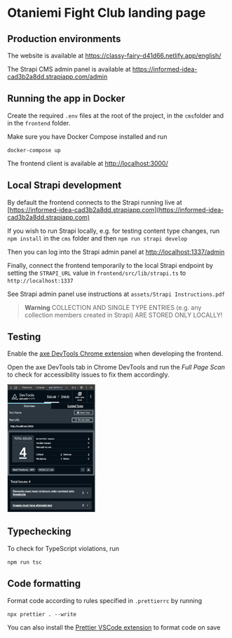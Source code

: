 # Otaniemi Fight Club landing page

## Production environments

The website is available at <a href="https://classy-fairy-d41d66.netlify.app/english/" target="_blank">https://classy-fairy-d41d66.netlify.app/english/</a>

The Strapi CMS admin panel is available at <a href="https://informed-idea-cad3b2a8dd.strapiapp.com/admin " target="_blank">https://informed-idea-cad3b2a8dd.strapiapp.com/admin</a>

## Running the app in Docker

Create the required `.env` files at the root of the project, in the `cms`folder and in the `frontend` folder.

Make sure you have Docker Compose installed and run

```shell
docker-compose up
```

The frontend client is available at <a href="http://localhost:3000/" target="_blank">http://localhost:3000/</a>

## Local Strapi development

By default the frontend connects to the Strapi running live at [https://informed-idea-cad3b2a8dd.strapiapp.com](https://informed-idea-cad3b2a8dd.strapiapp.com)

If you wish to run Strapi locally, e.g. for testing content type changes, run `npm install` in the `cms` folder and then `npm run strapi develop`

Then you can log into the Strapi admin panel at <a href="http://localhost:1337/admin" target="_blank">http://localhost:1337/admin</a>

Finally, connect the frontend temporarily to the local Strapi endpoint by setting the `STRAPI_URL` value in `frontend/src/lib/strapi.ts` to `http://localhost:1337`

See Strapi admin panel use instructions at `assets/Strapi Instructions.pdf`

> **Warning**
> COLLECTION AND SINGLE TYPE ENTRIES (e.g. any collection members created in Strapi) ARE STORED ONLY LOCALLY!

## Testing

Enable the <a href="https://chromewebstore.google.com/detail/axe-devtools-web-accessib/lhdoppojpmngadmnindnejefpokejbdd?utm_source=deque.com&utm_medium=referral&utm_campaign=axe-browser-extensions_hero&pli=1" target="_blank">axe DevTools Chrome extension</a> when developing the frontend.

Open the axe DevTools tab in Chrome DevTools and run the _Full Page Scan_ to check for accessibility issues to fix them accordingly.

<img src="./assets/axeDevTools.png" alt="Axe DevTools Tab" style="max-width: 200px; height: auto;" />

## Typechecking

To check for TypeScript violations, run

```shell
npm run tsc
```

## Code formatting

Format code according to rules specified in `.prettierrc` by running

```shell
npx prettier . --write
```

You can also install the <a href="https://marketplace.visualstudio.com/items?itemName=esbenp.prettier-vscode" target="_blank">Prettier VSCode extension</a> to format code on save
